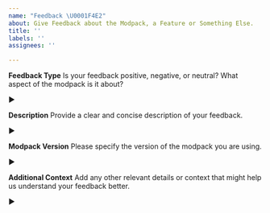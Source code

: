 ```yaml
---
name: "Feedback \U0001F4E2"
about: Give Feedback about the Modpack, a Feature or Something Else.
title: ''
labels: ''
assignees: ''

---
```


**Feedback Type**
Is your feedback positive, negative, or neutral? What aspect of the modpack is it about?

►

**Description**
Provide a clear and concise description of your feedback.

►

**Modpack Version**
Please specify the version of the modpack you are using.

►

**Additional Context**
Add any other relevant details or context that might help us understand your feedback better.

►
